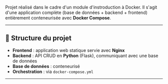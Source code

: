 
Projet réalisé dans le cadre d'un module d'instroduction à Docker.
Il s'agit d'une application complète (base de données + backend + frontend) entièrement conteneurisée avec **Docker Compose**.

---

## 🧱 Structure du projet

- **Frontend** : application web statique servie avec **Nginx**
- **Backend** : API CRUD en **Python** (Flask), communiquant avec une base de données
- **Base de données** : conteneurisé
- **Orchestration** : via `docker-compose.yml`

--- 